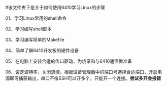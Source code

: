 #该文件夹下是关于如何使用6410学习Linux的步骤

01、学习Linux常用的shell命令

02、学习编写shell脚本

03、学习编写简单的Makefile

04、简单了解6410开发板的硬件设备

05、在电脑上安装合适的传口驱动，为烧录和与6410通信做准备

06、设定波特率，关闭流控，根据设备管理器中的端口号选择合适端口，开启电源即可捕获输出，串口不像SSH可以开多个，只能开一个连接。**尝试多开会报错**
